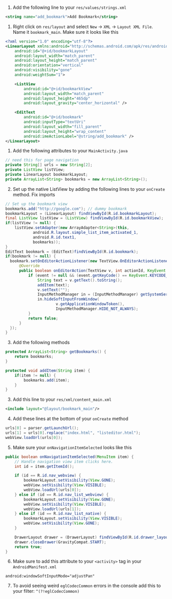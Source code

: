 1. Add the following line to your `res/values/strings.xml`
  
  ```XML
  <string name="add_bookmark">Add Bookmark</string>
  ```  
1. Right click on `res/layout` and select `New` -> `XML` -> `Layout XML File`. Name it `bookmark_main`. Make sure it looks like this
  
  ```XML
  <?xml version="1.0" encoding="utf-8"?>
  <LinearLayout xmlns:android="http://schemas.android.com/apk/res/android"
      android:id="@+id/bookmarkLayout"
      android:layout_width="match_parent"
      android:layout_height="match_parent"
      android:orientation="vertical"
      android:visibility="gone"
      android:weightSum="1">

      <ListView
          android:id="@+id/bookmarkView"
          android:layout_width="match_parent"
          android:layout_height="465dp"
          android:layout_gravity="center_horizontal" />

      <EditText
          android:id="@+id/bookmark"
          android:inputType="textUri"
          android:layout_width="fill_parent"
          android:layout_height="wrap_content"
          android:imeActionLabel="@string/add_bookmark" />
  </LinearLayout>
  ```
1. Add the following attributes to your `MainActivity.java`
  
  ```Java
  // need this for page navigation
  private String[] urls = new String[2];
  private ListView listView;
  private LinearLayout bookmarkLayout;
  private ArrayList<String> bookmarks = new ArrayList<String>();
  ```
2. Set up the native ListView by adding the following lines to your `onCreate` method. Fix imports
  
  ```Java
  // Set up the bookmark view
  bookmarks.add("http://google.com"); // dummy bookmark
  bookmarkLayout = (LinearLayout) findViewById(R.id.bookmarkLayout);
  final ListView listView = (ListView) findViewById(R.id.bookmarkView);
  if(listView != null) {
      listView.setAdapter(new ArrayAdapter<String>(this,
              android.R.layout.simple_list_item_activated_1,
              android.R.id.text1,
              bookmarks));
  }
  EditText bookmark = (EditText)findViewById(R.id.bookmark);
  if(bookmark != null) {
    bookmark.setOnEditorActionListener(new TextView.OnEditorActionListener() {
        @Override
        public boolean onEditorAction(TextView v, int actionId, KeyEvent event) {
            if (event != null && (event.getKeyCode() == KeyEvent.KEYCODE_ENTER)) {
                String text = v.getText().toString();
                addItem(text);
                v.setText("");
                InputMethodManager in = (InputMethodManager) getSystemService(Context.INPUT_METHOD_SERVICE);
                in.hideSoftInputFromWindow(
                        v.getApplicationWindowToken(),
                        InputMethodManager.HIDE_NOT_ALWAYS);
            }
            return false;
        }
    });
  }
  ```
3. Add the following methods
  
  ```Java
  protected ArrayList<String> getBookmarks() {
      return bookmarks;
  }

  protected void addItem(String item) {
      if(item != null) {
          bookmarks.add(item);
      }
  }
  ```
3. Add this line to your `res/xml/content_main.xml`
  
  ```XML
  <include layout="@layout/bookmark_main"/>
  ```
4. Add these lines at the bottom of your `onCreate` method 
  
  ```Java
  urls[0] = parser.getLaunchUrl();
  urls[1] = urls[0].replace("index.html", "listeditor.html");
  webView.loadUrl(urls[0]);
  ```
5. Make sure your `onNavigationItemSelected` looks like this
  
  ```Java
  public boolean onNavigationItemSelected(MenuItem item) {
      // Handle navigation view item clicks here.
      int id = item.getItemId();

      if (id == R.id.nav_webview) {
          bookmarkLayout.setVisibility(View.GONE);
          webView.setVisibility(View.VISIBLE);
          webView.loadUrl(urls[0]);
      } else if (id == R.id.nav_list_webview) {
          bookmarkLayout.setVisibility(View.GONE);
          webView.setVisibility(View.VISIBLE);
          webView.loadUrl(urls[1]);
      } else if (id == R.id.nav_list_native) {
          bookmarkLayout.setVisibility(View.VISIBLE);
          webView.setVisibility(View.GONE);
      }

      DrawerLayout drawer = (DrawerLayout) findViewById(R.id.drawer_layout);
      drawer.closeDrawer(GravityCompat.START);
      return true;
  }
  ```
6. Make sure to add this attribute to your `<activity>` tag in your `AndroidManifest.xml`
  
  ```
  android:windowSoftInputMode="adjustPan"
  ```
7. To avoid seeing weird `eglCodecCommon` errors in the console add this to your filter: `^(?!eglCodecCommon)` 

